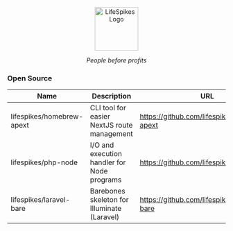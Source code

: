 <div align="center">
  <picture>
    <source media="(prefers-color-scheme: dark)" srcset="https://lifespikes-public-dist.s3.amazonaws.com/new-logo-white.png">
    <source media="(prefers-color-scheme: light)" srcset="https://lifespikes-public-dist.s3.amazonaws.com/new-logo-color.png">
    <img height="100" alt="LifeSpikes Logo" src="https://lifespikes-public-dist.s3.amazonaws.com/new-logo-color.png">
  </picture>
  
  <em>People before profits</em>
</div>

### Open Source

| Name | Description | URL |
| ---- | --- | --- |
| lifespikes/homebrew-apext | CLI tool for easier NextJS route management | https://github.com/lifespikes/homebrew-apext |
| lifespikes/php-node | I/O and execution handler for Node programs | https://github.com/lifespikes/php-node |
| lifespikes/laravel-bare | Barebones skeleton for Illuminate (Laravel) | https://github.com/lifespikes/laravel-bare |
